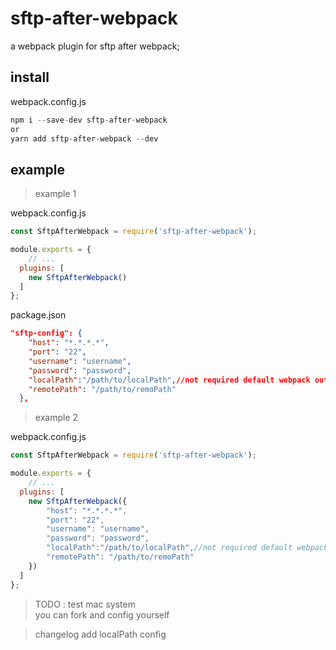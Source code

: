 # sftp-after-webpack
a webpack plugin for sftp after webpack;

## install
webpack.config.js  
```javascript
npm i --save-dev sftp-after-webpack
or
yarn add sftp-after-webpack --dev
```
## example

>example 1  

webpack.config.js  
```javascript
const SftpAfterWebpack = require('sftp-after-webpack');

module.exports = {
    // ...
  plugins: [
    new SftpAfterWebpack()
  ]
};
```
package.json  
```json
"sftp-config": {
    "host": "*.*.*.*",
    "port": "22",
    "username": "username",
    "password": "password",
    "localPath":"/path/to/localPath",//not required default webpack output path
    "remotePath": "/path/to/remoPath"
  },
```

> example 2  

webpack.config.js  
```javascript
const SftpAfterWebpack = require('sftp-after-webpack');

module.exports = {
    // ...
  plugins: [
    new SftpAfterWebpack({
        "host": "*.*.*.*",
        "port": "22",
        "username": "username",
        "password": "password",
        "localPath":"/path/to/localPath",//not required default webpack output path
        "remotePath": "/path/to/remoPath"
    })
  ]
};
```

> TODO : test mac system  
you can fork and config yourself

> changelog
add localPath config